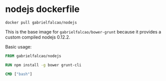 # nodejs dockerfile


`docker pull gabrielfalcao/nodejs`

This is the base image for `gabrielfalcao/bower-grunt` because it provides a custom compiled nodejs 0.12.2.


Basic usage:


```Dockerfile
FROM gabrielfalcao/nodejs

RUN npm install -g bower grunt-cli

CMD ["bash"]
```
